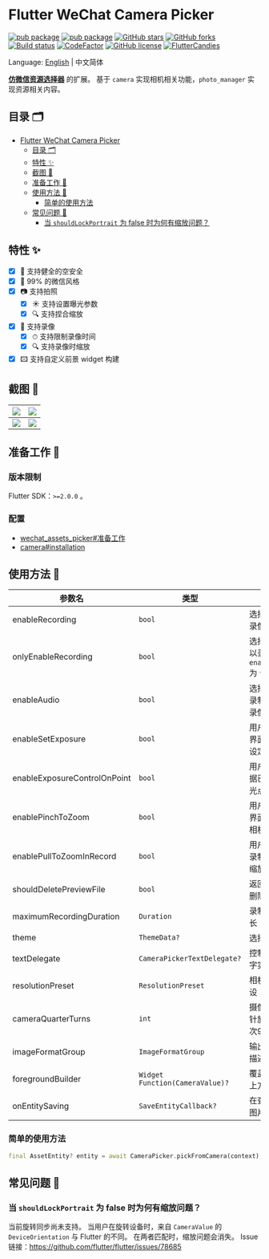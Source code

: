 # Flutter WeChat Camera Picker

[![pub package](https://img.shields.io/pub/v/wechat_camera_picker?logo=dart&label=%E7%A8%B3%E5%AE%9A%E7%89%88&style=flat-square)](https://pub.flutter-io.cn/packages/wechat_camera_picker)
[![pub package](https://img.shields.io/pub/v/wechat_camera_picker?color=42a012&include_prereleases&label=%E5%BC%80%E5%8F%91%E7%89%88&logo=dart&style=flat-square)](https://pub.flutter-io.cn/packages/wechat_camera_picker)
[![GitHub stars](https://img.shields.io/github/stars/fluttercandies/flutter_wechat_camera_picker?logo=github&style=flat-square)](https://github.com/fluttercandies/flutter_wechat_camera_picker/stargazers)
[![GitHub forks](https://img.shields.io/github/forks/fluttercandies/flutter_wechat_camera_picker?logo=github&style=flat-square)](https://github.com/fluttercandies/flutter_wechat_camera_picker/network)
[![Build status](https://img.shields.io/github/workflow/status/fluttercandies/flutter_wechat_camera_picker/Build%20test?label=%E7%8A%B6%E6%80%81&logo=github&style=flat-square)](https://github.com/fluttercandies/flutter_wechat_camera_picker/actions?query=workflow%3A%22Build+test%22)
[![CodeFactor](https://img.shields.io/codefactor/grade/github/fluttercandies/flutter_wechat_camera_picker?logo=codefactor&label=%E4%BB%A3%E7%A0%81%E8%B4%A8%E9%87%8F&logoColor=%23ffffff&style=flat-square)](https://www.codefactor.io/repository/github/fluttercandies/flutter_wechat_camera_picker)
[![GitHub license](https://img.shields.io/github/license/fluttercandies/flutter_wechat_camera_picker?style=flat-square&label=%E5%8D%8F%E8%AE%AE)](https://github.com/fluttercandies/flutter_wechat_camera_picker/blob/master/LICENSE)
<a target="_blank" href="https://jq.qq.com/?_wv=1027&k=5bcc0gy"><img border="0" src="https://pub.idqqimg.com/wpa/images/group.png" alt="FlutterCandies" title="FlutterCandies"></a>

Language: [English](README.md) | 中文简体

[**仿微信资源选择器**](https://pub.flutter-io.cn/packages/wechat_assets_picker) 的扩展。
基于 `camera` 实现相机相关功能，`photo_manager` 实现资源相关内容。

## 目录 🗂

- [Flutter WeChat Camera Picker](#flutter-wechat-camera-picker)
  - [目录 🗂](#目录-)
  - [特性 ✨](#特性-)
  - [截图 📸](#截图-)
  - [准备工作 🍭](#准备工作-)
  - [使用方法 📖](#使用方法-)
    - [简单的使用方法](#简单的使用方法)
  - [常见问题 💭](#常见问题-)
    - [当 `shouldLockPortrait` 为 false 时为何有缩放问题？](#当-shouldlockportrait-为-false-时为何有缩放问题)


## 特性 ✨

- [x] 🔐 支持健全的空安全
- [x] 💚 99% 的微信风格
- [x] 📷 支持拍照
  - [x] ☀️ 支持设置曝光参数
  - [x] 🔍️ 支持捏合缩放
- [x] 🎥 支持录像
  - [x] ⏱ 支持限制录像时间
  - [x] 🔍 支持录像时缩放
- [x] 🖾 支持自定义前景 widget 构建

## 截图 📸

| ![](https://tva1.sinaimg.cn/large/007S8ZIlgy1ggtt6yrdqej30u01t017w.jpg) | ![](https://tva1.sinaimg.cn/large/007S8ZIlgy1ggtt6yh3x4j30u01t0wuo.jpg) |
| ----------------------------------------------------------------------- | ----------------------------------------------------------------------- |
| ![](https://tva1.sinaimg.cn/large/007S8ZIlgy1ggtt6z1h7xj30u01t01kx.jpg) | ![](https://tva1.sinaimg.cn/large/007S8ZIlgy1ggtt6zarvhj30u01t0x5f.jpg) |

## 准备工作 🍭

### 版本限制

Flutter SDK：`>=2.0.0` 。

### 配置

- [wechat_assets_picker#准备工作](https://github.com/fluttercandies/flutter_wechat_assets_picker/blob/master/README-ZH.md#preparing-for-use-)
- [camera#installation](https://pub.flutter-io.cn/packages/camera#installation)

## 使用方法 📖

| 参数名                       | 类型                            | 描述                                                             | 默认值                                 |
| ---------------------------- | ------------------------------- | ---------------------------------------------------------------- | -------------------------------------- |
| enableRecording              | `bool`                          | 选择器是否可以录像                                               | `false`                                |
| onlyEnableRecording          | `bool`                          | 选择器是否仅可以录像。只在 `enableRecording`  为 `true` 时有效。 | `false`                                |
| enableAudio                  | `bool`                          | 选择器是否需要录制音频。只于录像配合有效。                          | `true`                                |
| enableSetExposure            | `bool`                          | 用户是否可以在界面上通过点击设定曝光点                             | `true`                                 |
| enableExposureControlOnPoint | `bool`                          | 用户是否可以根据已经设置的曝光点调节曝光度                         | `true`                                 |
| enablePinchToZoom            | `bool`                          | 用户是否可以在界面上双指缩放相机对焦                               | `true`                                 |
| enablePullToZoomInRecord     | `bool`                          | 用户是否可以在录制视频时上拉缩放                                 | `true`                                 |
| shouldDeletePreviewFile      | `bool`                          | 返回页面时是否删除预览文件                                    | `false`                                |
| maximumRecordingDuration     | `Duration`                      | 录制视频最长时长                                                 | `const Duration(seconds: 15)`          |
| theme                        | `ThemeData?`                    | 选择器的主题                                                     | `CameraPicker.themeData(C.themeColor)` |
| textDelegate                 | `CameraPickerTextDelegate?`     | 控制部件中的文字实现                                             | `DefaultCameraPickerTextDelegate`      |
| resolutionPreset             | `ResolutionPreset`              | 相机的分辨率预设                                                 | `ResolutionPreset.max`                 |
| cameraQuarterTurns           | `int`                           | 摄像机视图顺时针旋转次数，每次90度                               | `0`                                    |
| imageFormatGroup             | `ImageFormatGroup`              | 输出图像的格式描述                                        | `ImageFormatGroup.unknown`             |
| foregroundBuilder            | `Widget Function(CameraValue)?` | 覆盖在相机预览上方的前景构建                                   | null                                   |
| onEntitySaving               | `SaveEntityCallback?`           | 在查看器中保存图片时的回调                                    | null                                   |

### 简单的使用方法

```dart
final AssetEntity? entity = await CameraPicker.pickFromCamera(context);
```

## 常见问题 💭

### 当 `shouldLockPortrait` 为 false 时为何有缩放问题？

当前旋转同步尚未支持。
当用户在旋转设备时，来自 `CameraValue` 的 `DeviceOrientation` 与 Flutter 的不同。
在两者匹配时，缩放问题会消失。
Issue 链接：https://github.com/flutter/flutter/issues/78685